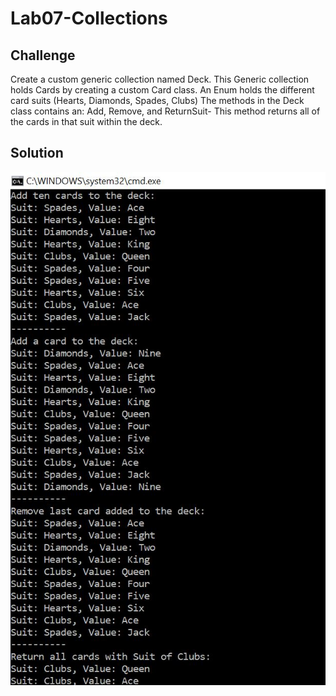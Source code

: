 # Lab07-Collections

## Challenge

Create a custom generic collection named Deck<T>.
This Generic collection holds Cards by creating a custom Card class.
An Enum holds the different card suits (Hearts, Diamonds, Spades, Clubs)
The methods in the Deck class contains an:
Add,
Remove, and 
ReturnSuit- This method returns all of the cards in that suit within the deck.
  
## Solution

![Lab07-Collections-ScreenCapture](https://github.com/ChristinaGislason/Lab07-Collections/blob/master/Lab07-Collections-ScreenCapture.JPG)
